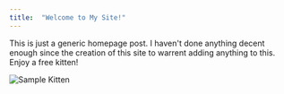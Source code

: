 ```yaml
---
title:  "Welcome to My Site!"
---
```


This is just a generic homepage post. I haven't done anything decent enough since the creation of this site to warrent adding anything to this. Enjoy a free kitten!

![Sample Kitten](https://placekittens.com/700/500)